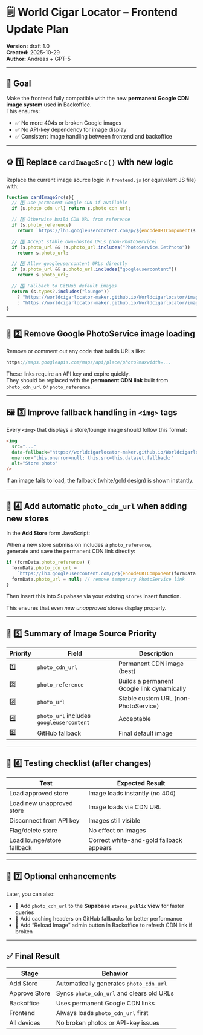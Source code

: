 # 🗒️ **World Cigar Locator – Frontend Update Plan**

**Version:** draft 1.0  
**Created:** 2025-10-29  
**Author:** Andreas + GPT-5  

---

## 🎯 Goal

Make the frontend fully compatible with the new **permanent Google CDN image system** used in Backoffice.  
This ensures:
- ✅ No more 404s or broken Google images  
- ✅ No API-key dependency for image display  
- ✅ Consistent image handling between frontend and backoffice  

---

## ⚙️ 1️⃣ Replace `cardImageSrc()` with new logic

Replace the current image source logic in `frontend.js` (or equivalent JS file) with:

```js
function cardImageSrc(s){
  // 1️⃣ Use permanent Google CDN if available
  if (s.photo_cdn_url) return s.photo_cdn_url;

  // 2️⃣ Otherwise build CDN URL from reference
  if (s.photo_reference)
    return `https://lh3.googleusercontent.com/p/${encodeURIComponent(s.photo_reference)}=w800-h600`;

  // 3️⃣ Accept stable own-hosted URLs (non-PhotoService)
  if (s.photo_url && !s.photo_url.includes("PhotoService.GetPhoto"))
    return s.photo_url;

  // 4️⃣ Allow googleusercontent URLs directly
  if (s.photo_url && s.photo_url.includes("googleusercontent"))
    return s.photo_url;

  // 5️⃣ Fallback to GitHub default images
  return (s.types?.includes("lounge"))
    ? "https://worldcigarlocator-maker.github.io/Worldcigarlocator/images/lounge.jpg"
    : "https://worldcigarlocator-maker.github.io/Worldcigarlocator/images/store.jpg";
}
```

---

## 🧱 2️⃣ Remove Google PhotoService image loading

Remove or comment out any code that builds URLs like:
```js
https://maps.googleapis.com/maps/api/place/photo?maxwidth=...
```

These links require an API key and expire quickly.  
They should be replaced with the **permanent CDN link** built from `photo_cdn_url` or `photo_reference`.

---

## 🖼️ 3️⃣ Improve fallback handling in `<img>` tags

Every `<img>` that displays a store/lounge image should follow this format:

```html
<img 
  src="..." 
  data-fallback="https://worldcigarlocator-maker.github.io/Worldcigarlocator/images/store.jpg"
  onerror="this.onerror=null; this.src=this.dataset.fallback;"
  alt="Store photo" 
/>
```

If an image fails to load, the fallback (white/gold design) is shown instantly.

---

## 🧩 4️⃣ Add automatic `photo_cdn_url` when adding new stores

In the **Add Store** form JavaScript:

When a new store submission includes a `photo_reference`,  
generate and save the permanent CDN link directly:

```js
if (formData.photo_reference) {
  formData.photo_cdn_url =
    `https://lh3.googleusercontent.com/p/${encodeURIComponent(formData.photo_reference)}=w800-h600`;
  formData.photo_url = null; // remove temporary PhotoService link
}
```

Then insert this into Supabase via your existing `stores` insert function.

This ensures that even *new unapproved* stores display properly.

---

## 🔁 5️⃣ Summary of Image Source Priority

| Priority | Field | Description |
|-----------|--------|-------------|
| 1️⃣ | `photo_cdn_url` | Permanent CDN image (best) |
| 2️⃣ | `photo_reference` | Builds a permanent Google link dynamically |
| 3️⃣ | `photo_url` | Stable custom URL (non-PhotoService) |
| 4️⃣ | `photo_url` includes `googleusercontent` | Acceptable |
| 5️⃣ | GitHub fallback | Final default image |

---

## 🧪 6️⃣ Testing checklist (after changes)

| Test | Expected Result |
|------|------------------|
| Load approved store | Image loads instantly (no 404) |
| Load new unapproved store | Image loads via CDN URL |
| Disconnect from API key | Images still visible |
| Flag/delete store | No effect on images |
| Load lounge/store fallback | Correct white-and-gold fallback appears |

---

## 🧰 7️⃣ Optional enhancements

Later, you can also:
- 🧭 Add `photo_cdn_url` to the **Supabase `stores_public` view** for faster queries  
- 🧮 Add caching headers on GitHub fallbacks for better performance  
- 🧷 Add “Reload Image” admin button in Backoffice to refresh CDN link if broken  

---

## ✅ Final Result

| Stage | Behavior |
|-------|-----------|
| Add Store | Automatically generates `photo_cdn_url` |
| Approve Store | Syncs `photo_cdn_url` and clears old URLs |
| Backoffice | Uses permanent Google CDN links |
| Frontend | Always loads `photo_cdn_url` first |
| All devices | No broken photos or API-key issues |

